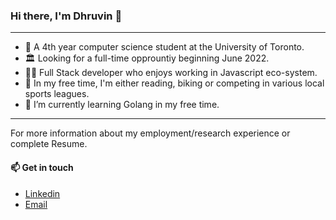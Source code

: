 ### Hi there, I'm Dhruvin 👋
---
- 🔭 A 4th year computer science student at the University of Toronto.
- 🏛 Looking for a full-time opprountiy beginning June 2022. 
- 👨‍💻 Full Stack developer who enjoys working in Javascript eco-system.
- 🏀 In my free time, I'm either reading, biking or competing in various local sports leagues. 
- 🌱 I’m currently learning Golang in my free time.

---
For more information about my employment/research experience or complete Resume. 
#### 📫 Get in touch
- [Linkedin](https://www.linkedin.com/in/dhruvin-vekariya/)
- [Email](dhruvin.vekariya@mail.utoronto.ca)

